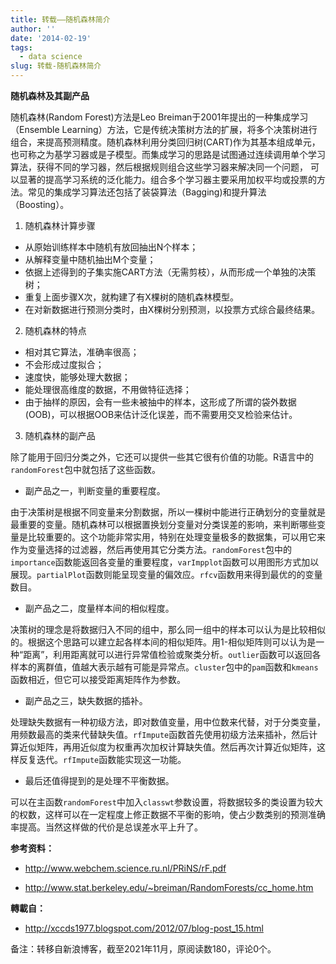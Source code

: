 ```yaml
---
title: 转载——随机森林简介
author: ''
date: '2014-02-19'
tags:
  - data science
slug: 转载-随机森林简介
---
```


**随机森林及其副产品**

随机森林(Random Forest)方法是Leo Breiman于2001年提出的一种集成学习（Ensemble Learning）方法，它是传统决策树方法的扩展，将多个决策树进行组合，来提高预测精度。随机森林利用分类回归树(CART)作为其基本组成单元，也可称之为基学习器或是子模型。而集成学习的思路是试图通过连续调用单个学习算法，获得不同的学习器，然后根据规则组合这些学习器来解决同一个问题， 可以显著的提高学习系统的泛化能力。组合多个学习器主要采用加权平均或投票的方法。常见的集成学习算法还包括了装袋算法（Bagging)和提升算法 （Boosting）。

1. 随机森林计算步骤

+ 从原始训练样本中随机有放回抽出N个样本；
+ 从解释变量中随机抽出M个变量；
+ 依据上述得到的子集实施CART方法（无需剪枝），从而形成一个单独的决策树；
+ 重复上面步骤X次，就构建了有X棵树的随机森林模型。
+ 在对新数据进行预测分类时，由X棵树分别预测，以投票方式综合最终结果。

2. 随机森林的特点

+ 相对其它算法，准确率很高；
+ 不会形成过度拟合；
+ 速度快，能够处理大数据；
+ 能处理很高维度的数据，不用做特征选择；
+ 由于抽样的原因，会有一些未被抽中的样本，这形成了所谓的袋外数据(OOB)，可以根据OOB来估计泛化误差，而不需要用交叉检验来估计。

3. 随机森林的副产品

除了能用于回归分类之外，它还可以提供一些其它很有价值的功能。R语言中的`randomForest`包中就包括了这些函数。

+ 副产品之一，判断变量的重要程度。

由于决策树是根据不同变量来分割数据，所以一棵树中能进行正确划分的变量就是最重要的变量。随机森林可以根据置换划分变量对分类误差的影响，来判断哪些变量是比较重要的。这个功能非常实用，特别在处理变量极多的数据集，可以用它来作为变量选择的过滤器，然后再使用其它分类方法。`randomForest`包中的`importance`函数能返回各变量的重要程度，`varImpplot`函数可以用图形方式加以展现。`partialPlot`函数则能呈现变量的偏效应。`rfcv`函数用来得到最优的的变量数目。

+ 副产品之二，度量样本间的相似程度。

决策树的理念是将数据归入不同的组中，那么同一组中的样本可以认为是比较相似的。根据这个思路可以建立起各样本间的相似矩阵。用1-相似矩阵则可以认为是一种“距离”，利用距离就可以进行异常值检验或聚类分析。`outlier`函数可以返回各样本的离群值，值越大表示越有可能是异常点。`cluster`包中的`pam`函数和`kmeans`函数相近，但它可以接受距离矩阵作为参数。

+ 副产品之三，缺失数据的插补。

处理缺失数据有一种初级方法，即对数值变量，用中位数来代替，对于分类变量，用频数最高的类来代替缺失值。`rfImpute`函数首先使用初级方法来插补，然后计算近似矩阵，再用近似度为权重再次加权计算缺失值。然后再次计算近似矩阵，这样反复迭代。`rfImpute`函数能实现这一功能。

+ 最后还值得提到的是处理不平衡数据。

可以在主函数`randomForest`中加入`classwt`参数设置，将数据较多的类设置为较大的权数，这样可以在一定程度上修正数据不平衡的影响，使占少数类别的预测准确率提高。当然这样做的代价是总误差水平上升了。

**参考资料：**

+ http://www.webchem.science.ru.nl/PRiNS/rF.pdf

+ http://www.stat.berkeley.edu/~breiman/RandomForests/cc_home.htm

**轉載自：**

+ http://xccds1977.blogspot.com/2012/07/blog-post_15.html

备注：转移自新浪博客，截至2021年11月，原阅读数180，评论0个。
